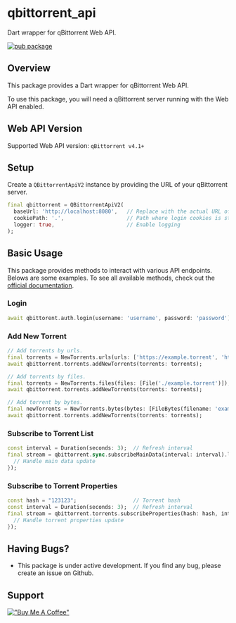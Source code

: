 # qbittorrent_api
Dart wrapper for qBittorrent Web API.

[![pub package](https://img.shields.io/pub/v/qbittorrent_api.svg)](https://pub.dev/packages/qbittorrent_api)

## Overview
This package provides a Dart wrapper for qBittorrent Web API.

To use this package, you will need a qBittorrent server running with the Web API enabled. 

## Web API Version
Supported Web API version: `qBittorrent v4.1+`

## Setup
Create a `QBittorrentApiV2` instance by providing the URL of your qBittorrent server.
```dart
final qbittorrent = QBittorrentApiV2(
  baseUrl: 'http://localhost:8080',   // Replace with the actual URL of your qBittorrent server
  cookiePath: '.',                    // Path where login cookies is stored
  logger: true,                       // Enable logging
);
```

## Basic Usage
This package provides methods to interact with various API endpoints. Belows are some examples.
To see all available methods, check out the [official documentation](https://github.com/qbittorrent/qBittorrent/wiki/WebUI-API-(qBittorrent-4.1)).

### Login
```dart
await qbittorent.auth.login(username: 'username', password: 'password');
```

### Add New Torrent
```dart
// Add torrents by urls.
final torrents = NewTorrents.urls(urls: ['https://example.torrent', 'https://example-2.torrent']);
await qbittorrent.torrents.addNewTorrents(torrents: torrents);

// Add torrents by files.
final torrents = NewTorrents.files(files: [File('./example.torrent')]);
await qbittorrent.torrents.addNewTorrents(torrents: torrents);

// Add torrent by bytes.
final newTorrents = NewTorrents.bytes(bytes: [FileBytes(filename: 'example.torrent', bytes: bytes)]);
await qbittorrent.torrents.addNewTorrents(torrents: torrents);
```

### Subscribe to Torrent List
```dart
const interval = Duration(seconds: 3);  // Refresh interval
final stream = qbittorrent.sync.subscribeMainData(interval: interval).listen((data) {
  // Handle main data update
});
```

### Subscribe to Torrent Properties
```dart
const hash = "123123";                  // Torrent hash
const interval = Duration(seconds: 3);  // Refresh interval
final stream = qbittorrent.torrents.subscribeProperties(hash: hash, interval: interval).listen((data) {
  // Handle torrent properties update
});
```

## Having Bugs?
- This package is under active development. If you find any bug, please create an issue on Github.

## Support
[!["Buy Me A Coffee"](https://www.buymeacoffee.com/assets/img/guidelines/download-assets-sm-1.svg)](https://buymeacoffee.com/yosemiteyss)